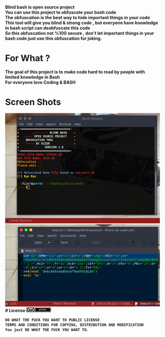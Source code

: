 <b>Blind bash is open source project<br>
You can use this project to obfuscate your bash code<br>
The obfuscation is the best way to hide important things in your code<br>
This tool will give you blind & strong code , but everyone have knowledge in bash script can deobfuscate this code
<br>So this obfuscation not %100 secure , don't let important things in your bash code just use this obfuscation for joking.</b>
# For What ?
<b>The goal of this project is to make code hard to read by people with limited knowledge in Bash
<br>For everyone love Coding & BASH
# Screen Shots
<img src="bin/img/script.png">
<img src="bin/img/code.png">
# License
<img src="bin/img/wtfpl.png">

    DO WHAT THE FUCK YOU WANT TO PUBLIC LICENSE
    TERMS AND CONDITIONS FOR COPYING, DISTRIBUTION AND MODIFICATION
    You just DO WHAT THE FUCK YOU WANT TO.
